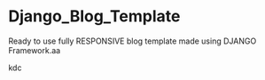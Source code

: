 # Django_Blog_Template
Ready to use fully RESPONSIVE blog template made using DJANGO Framework.aa


kdc
